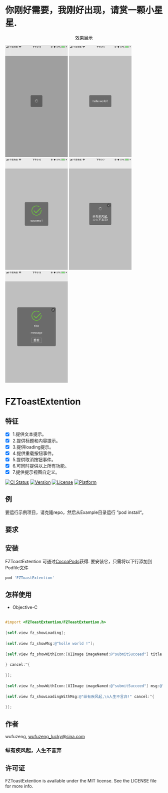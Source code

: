# 你刚好需要，我刚好出现，请赏一颗小星星.
        
<p align="center" >
<p align="center" >
效果展示
</p>
</p>
<img src="https://github.com/wufuzeng/FZToastExtention/blob/master/Screenshots/781561540706_.pic.png" title="" float=left width = '200px' />
<img src="https://github.com/wufuzeng/FZToastExtention/blob/master/Screenshots/791561540707_.pic.jpg" title="" float=left width = '200px' />
<img src="https://github.com/wufuzeng/FZToastExtention/blob/master/Screenshots/801561540708_.pic.jpg" title="" float=left width = '200px' />
<img src="https://github.com/wufuzeng/FZToastExtention/blob/master/Screenshots/811561540709_.pic.jpg" title="" float=left width = '200px' />
<img src="https://github.com/wufuzeng/FZToastExtention/blob/master/Screenshots/821561540710_.pic.jpg" title="" float=left width = '200px' />

# FZToastExtention

##  特征
- [x]  1.提供文本提示。  
- [x]  2.提供标题和内容提示。
- [x]  3.提供loading提示。
- [x]  4.提供重载按钮事件。
- [x]  5.提供取消按钮事件。
- [x]  6.可同时提供以上所有功能。
- [x]  7.提供提示视图自定义。

[![CI Status](https://img.shields.io/travis/wufuzeng/FZToastExtention.svg?style=flat)](https://travis-ci.org/wufuzeng/FZToastExtention)
[![Version](https://img.shields.io/cocoapods/v/FZToastExtention.svg?style=flat)](https://cocoapods.org/pods/FZToastExtention)
[![License](https://img.shields.io/cocoapods/l/FZToastExtention.svg?style=flat)](https://cocoapods.org/pods/FZToastExtention)
[![Platform](https://img.shields.io/cocoapods/p/FZToastExtention.svg?style=flat)](https://cocoapods.org/pods/FZToastExtention)

## 例

要运行示例项目，请克隆repo，然后从Example目录运行 ”pod install“。

## 要求


## 安装

FZToastExtention 可通过[CocoaPods](https://cocoapods.org)获得. 要安装它，只需将以下行添加到Podfile文件

```ruby
pod 'FZToastExtention'
```

## 怎样使用

* Objective-C

```objective-c

#import <FZToastExtention/FZToastExtention.h>

[self.view fz_showLoading];

[self.view fz_showMsg:@"holle world !"];

[self.view fz_showWithIcon:[UIImage imageNamed:@"submitSucceed"] title:@"title" msg:@"message" reload:^{

} cancel:^{

}];

[self.view fz_showWithIcon:[UIImage imageNamed:@"submitSucceed"] msg:@"success !"];

[self.view fz_showLoadingWithMsg:@"纵有疾风起,\n人生不言弃!" cancel:^{

}];

```
 

## 作者

wufuzeng, wufuzeng_lucky@sina.com
### 纵有疾风起，人生不言弃

## 许可证

FZToastExtention is available under the MIT license. See the LICENSE file for more info.
